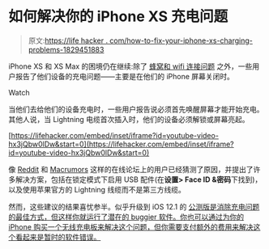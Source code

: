 # 如何解决你的 iPhone XS 充电问题

> 原文:[https://life hacker . com/how-to-fix-your-iphone-xs-charging-problems-1829451883](https://lifehacker.com/how-to-fix-your-iphone-xs-charging-problems-1829451883)

iPhone XS 和 XS Max 的困境仍在继续:除了 [蜂窝和 wifi 连接问题](https://lifehacker.com/how-to-fix-connectivity-issues-on-your-iphone-xs-1829340414) 之外，一些用户报告了他们设备的充电问题——主要是在他们的 iPhone 屏幕关闭时。

Watch

当他们去给他们的设备充电时，一些用户报告说必须首先唤醒屏幕才能开始充电。其他人说，当 Lightning 电缆首次插入时，他们的设备必须解锁或屏幕亮起。

 [https://lifehacker.com/embed/inset/iframe?id=youtube-video-hx3jQbw0lDw&start=0](https://lifehacker.com/embed/inset/iframe?id=youtube-video-hx3jQbw0lDw&start=0) 

像 [Reddit](https://www.reddit.com/r/apple/comments/9jwmh8/psa_the_iphone_xs_max_has_a_charging_issue_while/) 和 [Macrumors](https://forums.macrumors.com/threads/some-iphone-xs-and-iphone-xs-max-devices-wont-start-to-charge-while-screen-is-turned-off.2144288/) 这样的在线论坛上的用户已经猜测了原因，并提出了许多解决方案，包括在锁定模式下启用 USB 配件(在**设置> Face ID &密码**下找到)，以及使用苹果官方的 Lightning 线缆而不是第三方线缆。

然而，这些建议的结果喜忧参半。似乎升级到 iOS 12.1 的 [公测版是消除充电问题的最佳方式，但这样你就运行了潜在的 buggier 软件。你也可以通过为你的 iPhone 购买一个无线充电板来解决这个问题，但你需要支付额外的费用来解决这个看起来是暂时的软件错误。](https://9to5mac.com/2018/09/20/first-ios-12-1-public-beta-with-group-facetime-now-available-along-with-tvos-12-1/)